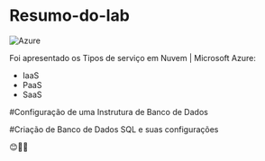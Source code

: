 # Resumo-do-lab

![Azure](https://img.shields.io/badge/Azure-blue?style=for-the-badge&logo=microsoft%20azure&logoColor=blue&labelColor=FFFFFF&link=https%3A%2F%2Fimages.app.goo.gl%2FK7PN1jYJd57x4q7A8)

Foi apresentado os Tipos de serviço em Nuvem | Microsoft Azure:
 - IaaS
 - PaaS
 - SaaS

#Configuração de uma Instrutura de Banco de Dados 


#Criação de Banco de Dados SQL e suas configurações 


😊💁‍♂️
